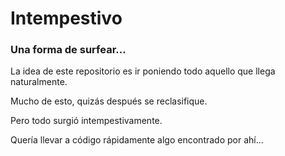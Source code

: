 # Intempestivo

### Una forma de surfear... 

La idea de este repositorio es ir poniendo 
todo aquello que llega naturalmente. 

Mucho de esto, quizás después se reclasifique. 

Pero todo surgió intempestivamente. 

Quería llevar a código rápidamente algo encontrado
por ahí... 
